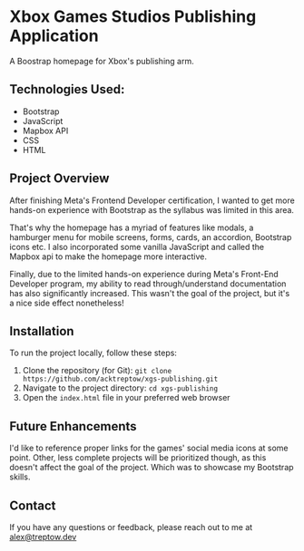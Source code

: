 # Xbox Games Studios Publishing Application

A Boostrap homepage for Xbox's publishing arm.

## Technologies Used:

- Bootstrap
- JavaScript
- Mapbox API
- CSS
- HTML

## Project Overview

After finishing Meta's Frontend Developer certification, I wanted to get more hands-on experience with Bootstrap as the syllabus was limited in this area.

That's why the homepage has a myriad of features like modals, a hamburger menu for mobile screens, forms, cards, an accordion, Bootstrap icons etc. I also incorporated some vanilla JavaScript and called the Mapbox api to make the homepage more interactive.

Finally, due to the limited hands-on experience during Meta's Front-End Developer program, my ability to read through/understand documentation has also significantly increased. This wasn't the goal of the project, but it's a nice side effect nonetheless!

## Installation

To run the project locally, follow these steps:

1. Clone the repository (for Git): `git clone https://github.com/acktreptow/xgs-publishing.git`
2. Navigate to the project directory: `cd xgs-publishing`
3. Open the `index.html` file in your preferred web browser

## Future Enhancements

I'd like to reference proper links for the games' social media icons at some point. Other, less complete projects will be prioritized though, as this doesn't affect the goal of the project. Which was to showcase my Bootstrap skills.

## Contact

If you have any questions or feedback, please reach out to me at [alex@treptow.dev](mailto:alex@treptow.dev)
